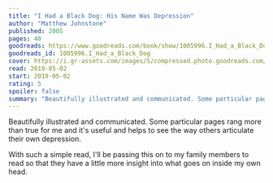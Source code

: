```yaml
---
title: "I Had a Black Dog: His Name Was Depression"
author: "Matthew Johnstone"
published: 2005
pages: 48
goodreads: https://www.goodreads.com/book/show/1005996.I_Had_a_Black_Dog
goodreads_id: 1005996.I_Had_a_Black_Dog
cover: https://i.gr-assets.com/images/S/compressed.photo.goodreads.com/books/1356728555l/1005996._SX98_.jpg
read: 2019-05-02
start: 2019-05-02
rating: 5
spoiler: false
summary: "Beautifully illustrated and communicated. Some particular pages rang more than true for me and it's useful and helps to see the way others articulate their own depression."
---
```


Beautifully illustrated and communicated. Some particular pages rang more than true for me and it's useful and helps to see the way others articulate their own depression.  
  
With such a simple read, I'll be passing this on to my family members to read so that they have a little more insight into what goes on inside my own head.
